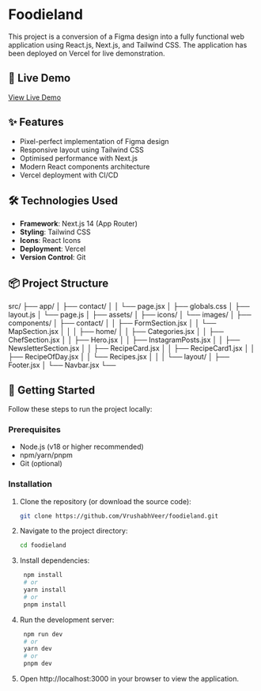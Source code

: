 # Foodieland

This project is a conversion of a Figma design into a fully functional web application using React.js, Next.js, and Tailwind CSS. The application has been deployed on Vercel for live demonstration.

## 🚀 Live Demo

[View Live Demo](https://foodieland-swart-eta.vercel.app/)
## ✨ Features

- Pixel-perfect implementation of Figma design
- Responsive layout using Tailwind CSS
- Optimised performance with Next.js
- Modern React components architecture
- Vercel deployment with CI/CD

## 🛠 Technologies Used

- **Framework**: Next.js 14 (App Router)
- **Styling**: Tailwind CSS
- **Icons**: React Icons
- **Deployment**: Vercel
- **Version Control**: Git

## 📦 Project Structure
src/
├── app/
│   ├── contact/
│   │   └── page.jsx
│   ├── globals.css
│   ├── layout.js
│   └── page.js
│
├── assets/
│   ├── icons/
│   └── images/
│
├── components/
│   ├── contact/
│   │   ├── FormSection.jsx
│   │   └── MapSection.jsx
│   │
│   ├── home/
│   │   ├── Categories.jsx
│   │   ├── ChefSection.jsx
│   │   ├── Hero.jsx
│   │   ├── InstagramPosts.jsx
│   │   ├── NewsletterSection.jsx
│   │   ├── RecipeCard.jsx
│   │   ├── RecipeCard1.jsx
│   │   ├── RecipeOfDay.jsx
│   │   └── Recipes.jsx
│   │
│   └── layout/
│       ├── Footer.jsx
│       └── Navbar.jsx
└──

## 🚀 Getting Started

Follow these steps to run the project locally:

### Prerequisites

- Node.js (v18 or higher recommended)
- npm/yarn/pnpm
- Git (optional)

### Installation

1. Clone the repository (or download the source code):

   ```bash
   git clone https://github.com/VrushabhVeer/foodieland.git

2. Navigate to the project directory:

    ```bash
    cd foodieland

3. Install dependencies:

   ```bash
    npm install
    # or
    yarn install
    # or
    pnpm install

4. Run the development server:

   ```bash
    npm run dev
    # or
    yarn dev
    # or
    pnpm dev

5. Open http://localhost:3000 in your browser to view the application.

